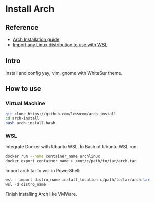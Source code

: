 # Install Arch

## Reference

- [Arch Installation guide](https://wiki.archlinux.org/title/Installation_guide)
- [Import any Linux distribution to use with WSL](https://docs.microsoft.com/en-us/windows/wsl/use-custom-distro)

## Intro

Install and config yay, vim, gnome with WhiteSur theme.

## How to use

### Virtual Machine

```zsh
git clone https://github.com/lewwcom/arch-install
cd arch-install
bash arch-install.bash
```

### WSL

Integrate Docker with Ubuntu WSL. In Bash of Ubuntu WSL run:

```bash
docker run --name container_name archlinux
docker export container_name > /mnt/c/path/to/tar/arch.tar
```

Import arch.tar to wsl in PowerShell:

```powershell
wsl --import distro_name install_location c/path/to/tar/arch.tar
wsl -d distro_name
```

Finish installing Arch like VMWare.

